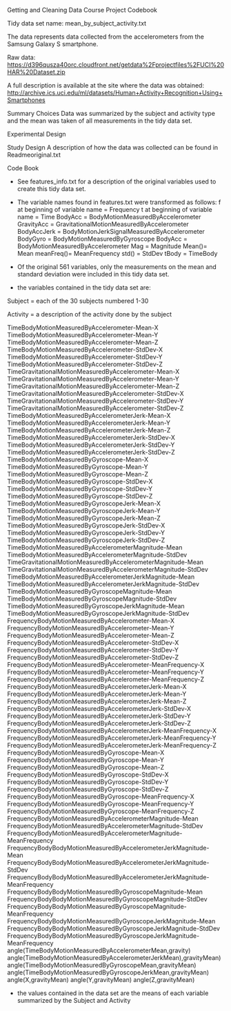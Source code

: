 Getting and Cleaning Data Course Project Codebook

Tidy data set name: mean_by_subject_activity.txt

The data represents data collected from the accelerometers from the Samsung Galaxy S smartphone.

Raw data:
https://d396qusza40orc.cloudfront.net/getdata%2Fprojectfiles%2FUCI%20HAR%20Dataset.zip

A full description is available at the site where the data was obtained:
http://archive.ics.uci.edu/ml/datasets/Human+Activity+Recognition+Using+Smartphones

Summary Choices
Data was summarized by the subject and activity type and the mean was taken of all measurements in the tidy data set.  

Experimental Design


Study Design
A description of how the data was collected can be found in Readmeoriginal.txt

Code Book
- See features_info.txt for a description of the original variables used to create this tidy data set. 
- The variable names found in features.txt were transformed as follows:
  f at beginning of variable name = Frequency
  t at beginning of variable name = Time
  BodyAcc = BodyMotionMeasuredByAccelerometer
  GravityAcc = GravitationalMotionMeasuredByAccelerometer
  BodyAccJerk = BodyMotionJerkSignalMeasuredByAccelerometer
  BodyGyro = BodyMotionMeasuredByGyroscope
  BodyAcc = BodyMotionMeasuredByAccelerometer
  Mag = Magnitude
  Mean()= Mean
  meanFreq()= MeanFrequency
  std() = StdDev
  tBody = TimeBody

- Of the original 561 variables, only the measurements on the mean and standard deviation were included in this tidy data set.
- the variables contained in the tidy data set are:

Subject = each of the 30 subjects numbered 1-30

Activity = a description of the activity done by the subject

TimeBodyMotionMeasuredByAccelerometer-Mean-X 
TimeBodyMotionMeasuredByAccelerometer-Mean-Y
TimeBodyMotionMeasuredByAccelerometer-Mean-Z
TimeBodyMotionMeasuredByAccelerometer-StdDev-X
TimeBodyMotionMeasuredByAccelerometer-StdDev-Y
TimeBodyMotionMeasuredByAccelerometer-StdDev-Z
TimeGravitationalMotionMeasuredByAccelerometer-Mean-X
TimeGravitationalMotionMeasuredByAccelerometer-Mean-Y
TimeGravitationalMotionMeasuredByAccelerometer-Mean-Z
TimeGravitationalMotionMeasuredByAccelerometer-StdDev-X
TimeGravitationalMotionMeasuredByAccelerometer-StdDev-Y
TimeGravitationalMotionMeasuredByAccelerometer-StdDev-Z
TimeBodyMotionMeasuredByAccelerometerJerk-Mean-X
TimeBodyMotionMeasuredByAccelerometerJerk-Mean-Y
TimeBodyMotionMeasuredByAccelerometerJerk-Mean-Z
TimeBodyMotionMeasuredByAccelerometerJerk-StdDev-X
TimeBodyMotionMeasuredByAccelerometerJerk-StdDev-Y
TimeBodyMotionMeasuredByAccelerometerJerk-StdDev-Z
TimeBodyMotionMeasuredByGyroscope-Mean-X
TimeBodyMotionMeasuredByGyroscope-Mean-Y
TimeBodyMotionMeasuredByGyroscope-Mean-Z
TimeBodyMotionMeasuredByGyroscope-StdDev-X
TimeBodyMotionMeasuredByGyroscope-StdDev-Y
TimeBodyMotionMeasuredByGyroscope-StdDev-Z
TimeBodyMotionMeasuredByGyroscopeJerk-Mean-X
TimeBodyMotionMeasuredByGyroscopeJerk-Mean-Y
TimeBodyMotionMeasuredByGyroscopeJerk-Mean-Z
TimeBodyMotionMeasuredByGyroscopeJerk-StdDev-X
TimeBodyMotionMeasuredByGyroscopeJerk-StdDev-Y
TimeBodyMotionMeasuredByGyroscopeJerk-StdDev-Z TimeBodyMotionMeasuredByAccelerometerMagnitude-Mean TimeBodyMotionMeasuredByAccelerometerMagnitude-StdDev TimeGravitationalMotionMeasuredByAccelerometerMagnitude-Mean TimeGravitationalMotionMeasuredByAccelerometerMagnitude-StdDev TimeBodyMotionMeasuredByAccelerometerJerkMagnitude-Mean TimeBodyMotionMeasuredByAccelerometerJerkMagnitude-StdDev TimeBodyMotionMeasuredByGyroscopeMagnitude-Mean TimeBodyMotionMeasuredByGyroscopeMagnitude-StdDev TimeBodyMotionMeasuredByGyroscopeJerkMagnitude-Mean TimeBodyMotionMeasuredByGyroscopeJerkMagnitude-StdDev FrequencyBodyMotionMeasuredByAccelerometer-Mean-X FrequencyBodyMotionMeasuredByAccelerometer-Mean-Y FrequencyBodyMotionMeasuredByAccelerometer-Mean-Z FrequencyBodyMotionMeasuredByAccelerometer-StdDev-X FrequencyBodyMotionMeasuredByAccelerometer-StdDev-Y FrequencyBodyMotionMeasuredByAccelerometer-StdDev-Z FrequencyBodyMotionMeasuredByAccelerometer-MeanFrequency-X FrequencyBodyMotionMeasuredByAccelerometer-MeanFrequency-Y FrequencyBodyMotionMeasuredByAccelerometer-MeanFrequency-Z FrequencyBodyMotionMeasuredByAccelerometerJerk-Mean-X FrequencyBodyMotionMeasuredByAccelerometerJerk-Mean-Y FrequencyBodyMotionMeasuredByAccelerometerJerk-Mean-Z FrequencyBodyMotionMeasuredByAccelerometerJerk-StdDev-X FrequencyBodyMotionMeasuredByAccelerometerJerk-StdDev-Y FrequencyBodyMotionMeasuredByAccelerometerJerk-StdDev-Z FrequencyBodyMotionMeasuredByAccelerometerJerk-MeanFrequency-X FrequencyBodyMotionMeasuredByAccelerometerJerk-MeanFrequency-Y FrequencyBodyMotionMeasuredByAccelerometerJerk-MeanFrequency-Z FrequencyBodyMotionMeasuredByGyroscope-Mean-X FrequencyBodyMotionMeasuredByGyroscope-Mean-Y FrequencyBodyMotionMeasuredByGyroscope-Mean-Z FrequencyBodyMotionMeasuredByGyroscope-StdDev-X FrequencyBodyMotionMeasuredByGyroscope-StdDev-Y FrequencyBodyMotionMeasuredByGyroscope-StdDev-Z FrequencyBodyMotionMeasuredByGyroscope-MeanFrequency-X FrequencyBodyMotionMeasuredByGyroscope-MeanFrequency-Y FrequencyBodyMotionMeasuredByGyroscope-MeanFrequency-Z FrequencyBodyMotionMeasuredByAccelerometerMagnitude-Mean FrequencyBodyMotionMeasuredByAccelerometerMagnitude-StdDev FrequencyBodyMotionMeasuredByAccelerometerMagnitude-MeanFrequency FrequencyBodyBodyMotionMeasuredByAccelerometerJerkMagnitude-Mean FrequencyBodyBodyMotionMeasuredByAccelerometerJerkMagnitude-StdDev FrequencyBodyBodyMotionMeasuredByAccelerometerJerkMagnitude-MeanFrequency
FrequencyBodyBodyMotionMeasuredByGyroscopeMagnitude-Mean FrequencyBodyBodyMotionMeasuredByGyroscopeMagnitude-StdDev FrequencyBodyBodyMotionMeasuredByGyroscopeMagnitude-MeanFrequency FrequencyBodyBodyMotionMeasuredByGyroscopeJerkMagnitude-Mean FrequencyBodyBodyMotionMeasuredByGyroscopeJerkMagnitude-StdDev FrequencyBodyBodyMotionMeasuredByGyroscopeJerkMagnitude-MeanFrequency
angle(TimeBodyMotionMeasuredByAccelerometerMean,gravity) angle(TimeBodyMotionMeasuredByAccelerometerJerkMean),gravityMean) angle(TimeBodyMotionMeasuredByGyroscopeMean,gravityMean) angle(TimeBodyMotionMeasuredByGyroscopeJerkMean,gravityMean) angle(X,gravityMean)
angle(Y,gravityMean)
angle(Z,gravityMean)
- the values contained in the data set are the means of each variable summarized by the Subject and Activity
